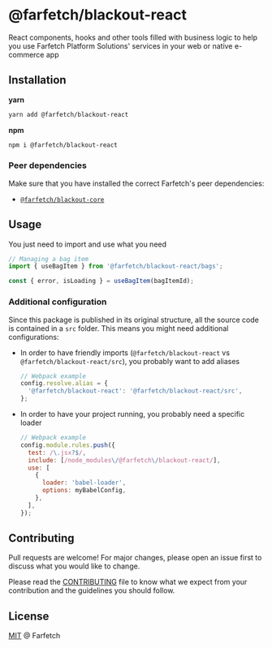# @farfetch/blackout-react

React components, hooks and other tools filled with business logic to help you use Farfetch Platform Solutions' services in your web or native e-commerce app

## Installation

**yarn**

```sh
yarn add @farfetch/blackout-react
```

**npm**

```sh
npm i @farfetch/blackout-react
```

### Peer dependencies

Make sure that you have installed the correct Farfetch's peer dependencies:

- [`@farfetch/blackout-core`](https://www.npmjs.com/package/@farfetch/blackout-core)

## Usage

You just need to import and use what you need

```js
// Managing a bag item
import { useBagItem } from '@farfetch/blackout-react/bags';

const { error, isLoading } = useBagItem(bagItemId);
```

### Additional configuration

Since this package is published in its original structure, all the source code is contained in a `src` folder. This means you might need additional configurations:

- In order to have friendly imports (`@farfetch/blackout-react` vs `@farfetch/blackout-react/src`), you probably want to add aliases

  ```js
  // Webpack example
  config.resolve.alias = {
    '@farfetch/blackout-react': '@farfetch/blackout-react/src',
  };
  ```

- In order to have your project running, you probably need a specific loader
  ```js
  // Webpack example
  config.module.rules.push({
    test: /\.jsx?$/,
    include: [/node_modules\/@farfetch\/blackout-react/],
    use: [
      {
        loader: 'babel-loader',
        options: myBabelConfig,
      },
    ],
  });
  ```

## Contributing

Pull requests are welcome! For major changes, please open an issue first to discuss what you would like to change.

Please read the [CONTRIBUTING](../../CONTRIBUTING.md) file to know what we expect from your contribution and the guidelines you should follow.

## License

[MIT](../../LICENSE) @ Farfetch
